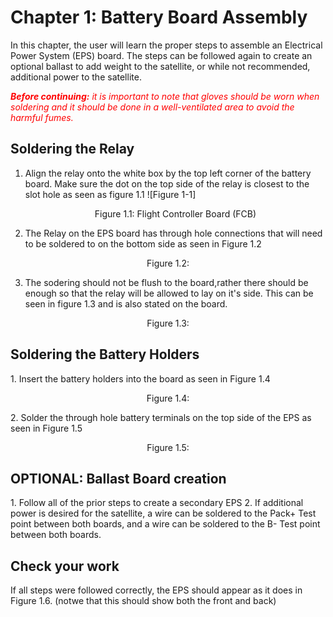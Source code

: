 # Chapter 1: Battery Board Assembly
In this chapter, the user will learn the proper steps to assemble an Electrical Power System (EPS) board. The steps can be followed again to create an optional ballast to add weight to the satellite, or while not recommended, additional power to the satellite.

<span style="color:red">***Before continuing:** it is important to note that gloves should be worn when soldering and it should be done in a well-ventilated area to avoid the harmful fumes.*</span>


## Soldering the Relay
1. Align the relay onto the white box by the top left corner of the battery board. Make sure the dot on the top side of the relay is closest to the slot hole as seen as figure 1.1
![Figure 1-1]
   <p align="center">Figure 1.1: Flight Controller Board (FCB) </p>

2. The Relay on the EPS board has through hole connections that will need to be soldered to on the bottom side as seen in Figure 1.2
 <p align="center">Figure 1.2:  </p>


3. The sodering should not be flush to the board,rather there should be enough so that the relay will be allowed to lay on it's side. This can be seen in figure 1.3 and is also stated on the board. 
 <p align="center">Figure 1.3: </p>

   ## Soldering the Battery Holders
<div class="result" markdown>
1. Insert the battery holders into the board as seen in Figure 1.4
 <p align="center">Figure 1.4: </p>
2. Solder the through hole battery terminals on the top side of the EPS as seen in Figure 1.5
 <p align="center">Figure 1.5:  </p>

## **OPTIONAL**: Ballast Board creation
<div class="result" markdown>
1. Follow all of the prior steps to create a secondary EPS
2. If additional power is desired for the satellite, a wire can be soldered to the Pack+ Test point between both boards, and a wire can be soldered to the B- Test point between both boards.
</div>

## Check your work
If all steps were followed correctly, the EPS should appear as it does in Figure 1.6. (notwe that this should show both the front and back)
</div>